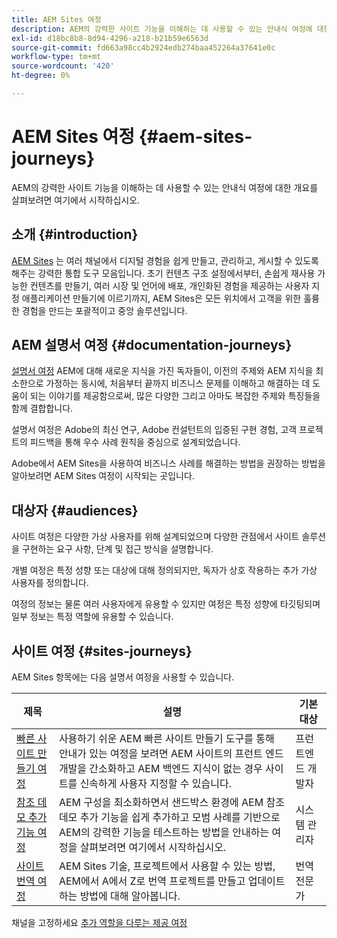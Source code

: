 ```yaml
---
title: AEM Sites 여정
description: AEM의 강력한 사이트 기능을 이해하는 데 사용할 수 있는 안내식 여정에 대한 개요를 살펴보려면 여기에서 시작하십시오.
exl-id: d18bc8b8-8d94-4296-a218-b21b59e6563d
source-git-commit: fd663a98cc4b2924edb274baa452264a37641e0c
workflow-type: tm+mt
source-wordcount: '420'
ht-degree: 0%

---
```


# AEM Sites 여정 {#aem-sites-journeys}

AEM의 강력한 사이트 기능을 이해하는 데 사용할 수 있는 안내식 여정에 대한 개요를 살펴보려면 여기에서 시작하십시오.

## 소개 {#introduction}

[AEM Sites](https://business.adobe.com/products/experience-manager/sites/aem-sites.html) 는 여러 채널에서 디지털 경험을 쉽게 만들고, 관리하고, 게시할 수 있도록 해주는 강력한 통합 도구 모음입니다. 초기 컨텐츠 구조 설정에서부터, 손쉽게 재사용 가능한 컨텐츠를 만들기, 여러 시장 및 언어에 배포, 개인화된 경험을 제공하는 사용자 지정 애플리케이션 만들기에 이르기까지, AEM Sites은 모든 위치에서 고객을 위한 훌륭한 경험을 만드는 포괄적이고 중앙 솔루션입니다.

## AEM 설명서 여정 {#documentation-journeys}

[설명서 여정](/help/journey-documentation/documentation-journeys.md) AEM에 대해 새로운 지식을 가진 독자들이, 이전의 주제와 AEM 지식을 최소한으로 가정하는 동시에, 처음부터 끝까지 비즈니스 문제를 이해하고 해결하는 데 도움이 되는 이야기를 제공함으로써, 많은 다양한 그리고 아마도 복잡한 주제와 특징들을 함께 결합합니다.

설명서 여정은 Adobe의 최신 연구, Adobe 컨설턴트의 입증된 구현 경험, 고객 프로젝트의 피드백을 통해 우수 사례 원칙을 중심으로 설계되었습니다.

Adobe에서 AEM Sites을 사용하여 비즈니스 사례를 해결하는 방법을 권장하는 방법을 알아보려면 AEM Sites 여정이 시작되는 곳입니다.

## 대상자 {#audiences}

사이트 여정은 다양한 가상 사용자를 위해 설계되었으며 다양한 관점에서 사이트 솔루션을 구현하는 요구 사항, 단계 및 접근 방식을 설명합니다.

개별 여정은 특정 성향 또는 대상에 대해 정의되지만, 독자가 상호 작용하는 추가 가상 사용자를 정의합니다.

여정의 정보는 물론 여러 사용자에게 유용할 수 있지만 여정은 특정 성향에 타깃팅되며 일부 정보는 특정 역할에 유용할 수 있습니다.

## 사이트 여정 {#sites-journeys}

AEM Sites 항목에는 다음 설명서 여정을 사용할 수 있습니다.

| 제목 | 설명 | 기본 대상 |
|---|---|---|
| [빠른 사이트 만들기 여정](/help/journey-sites/quick-site/overview.md) | 사용하기 쉬운 AEM 빠른 사이트 만들기 도구를 통해 안내가 있는 여정을 보려면 AEM 사이트의 프런트 엔드 개발을 간소화하고 AEM 백엔드 지식이 없는 경우 사이트를 신속하게 사용자 지정할 수 있습니다. | 프런트엔드 개발자 |
| [참조 데모 추가 기능 여정](/help/journey-sites/demos-add-on/overview.md) | AEM 구성을 최소화하면서 샌드박스 환경에 AEM 참조 데모 추가 기능을 쉽게 추가하고 모범 사례를 기반으로 AEM의 강력한 기능을 테스트하는 방법을 안내하는 여정을 살펴보려면 여기에서 시작하십시오. | 시스템 관리자 |
| [사이트 번역 여정](/help/journey-sites/translation/overview.md) | AEM Sites 기술, 프로젝트에서 사용할 수 있는 방법, AEM에서 A에서 Z로 번역 프로젝트를 만들고 업데이트하는 방법에 대해 알아봅니다. | 번역 전문가 |

채널을 고정하세요 [추가 역할을 다루는 제공 여정](/help/journey-documentation/documentation-journeys.md#journeys)
